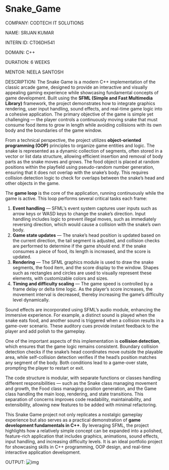 ﻿# Snake_Game
COMPANY: CODTECH IT SOLUTIONS

NAME: SRIJAN KUMAR

INTERN ID: CT06DH541

DOMAIN: C++

DURATION: 6 WEEKS

MENTOR: NEELA SANTOSH

DESCRIPTION:
The Snake Game is a modern C++ implementation of the classic arcade game, designed to provide an interactive and visually appealing gaming experience while showcasing fundamental concepts of game development. Built using the **SFML (Simple and Fast Multimedia Library)** framework, the project demonstrates how to integrate graphics rendering, user input handling, sound effects, and real-time game logic into a cohesive application. The primary objective of the game is simple yet challenging — the player controls a continuously moving snake that must consume food items to grow in length while avoiding collisions with its own body and the boundaries of the game window.

From a technical perspective, the project utilizes **object-oriented programming (OOP)** principles to organize game entities and logic. The snake is represented as a dynamic collection of segments, often stored in a vector or list data structure, allowing efficient insertion and removal of body parts as the snake moves and grows. The food object is placed at random positions within the playfield using pseudo-random number generation, ensuring that it does not overlap with the snake’s body. This requires collision detection logic to check for overlaps between the snake’s head and other objects in the game.

The **game loop** is the core of the application, running continuously while the game is active. This loop performs several critical tasks each frame:

1. **Event handling** — SFML’s event system captures user inputs such as arrow keys or WASD keys to change the snake’s direction. Input handling includes logic to prevent illegal moves, such as immediately reversing direction, which would cause a collision with the snake’s own body.
2. **Game state updates** — The snake’s head position is updated based on the current direction, the tail segment is adjusted, and collision checks are performed to determine if the game should end. If the snake consumes a piece of food, its length is increased, and the score is updated.
3. **Rendering** — The SFML graphics module is used to draw the snake segments, the food item, and the score display to the window. Shapes such as rectangles and circles are used to visually represent these elements, with customizable colors and sizes.
4. **Timing and difficulty scaling** — The game speed is controlled by a frame delay or delta time logic. As the player’s score increases, the movement interval is decreased, thereby increasing the game’s difficulty level dynamically.

Sound effects are incorporated using SFML’s audio module, enhancing the immersive experience. For example, a distinct sound is played when the snake eats food, and another sound is triggered when a collision results in a game-over scenario. These auditory cues provide instant feedback to the player and add polish to the gameplay.

One of the important aspects of this implementation is **collision detection**, which ensures that the game logic remains consistent. Boundary collision detection checks if the snake’s head coordinates move outside the playable area, while self-collision detection verifies if the head’s position matches any segment of the body. Both conditions lead to a game-over state, prompting the player to restart or exit.

The code structure is modular, with separate functions or classes handling different responsibilities — such as the Snake class managing movement and growth, the Food class managing position generation, and the Game class handling the main loop, rendering, and state transitions. This separation of concerns improves code readability, maintainability, and extensibility, allowing new features to be added with minimal refactoring.

This Snake Game project not only replicates a nostalgic gameplay experience but also serves as a practical demonstration of **game development fundamentals in C++**. By leveraging SFML, the project highlights how a relatively simple concept can be expanded into a polished, feature-rich application that includes graphics, animations, sound effects, input handling, and increasing difficulty levels. It is an ideal portfolio project for showcasing skills in C++ programming, OOP design, and real-time interactive application development.


OUTPUT:
![img](https://github.com/user-attachments/assets/d0696f14-b32b-4360-b1d2-c1b8c166896f)

